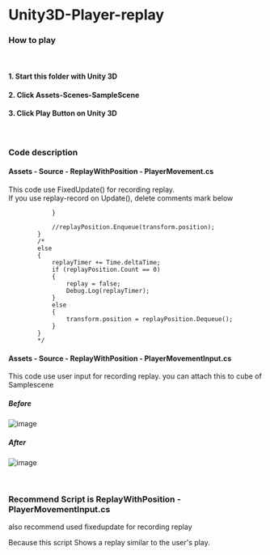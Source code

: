 # Unity3D-Player-replay

### How to play

<br />

#### 1. Start this folder with Unity 3D
#### 2. Click Assets-Scenes-SampleScene
#### 3. Click Play Button on Unity 3D

<br />

### Code description

#### Assets - Source - ReplayWithPosition - PlayerMovement.cs

This code use FixedUpdate() for recording replay.   
If you use replay-record on Update(), delete comments mark below 

```
            }

            //replayPosition.Enqueue(transform.position);
        }
        /*
        else
        {
            replayTimer += Time.deltaTime;
            if (replayPosition.Count == 0)
            {
                replay = false;
                Debug.Log(replayTimer);
            }
            else
            {
                transform.position = replayPosition.Dequeue();
            }
        }
        */
```

#### Assets - Source - ReplayWithPosition - PlayerMovementInput.cs

This code use user input for recording replay.
you can attach this to cube of Samplescene

##### Before

![image](https://user-images.githubusercontent.com/26586104/150167351-ffdb65d9-7b7b-47df-81f4-56e299eadeb7.png)


##### After
![image](https://user-images.githubusercontent.com/26586104/150167508-62801740-78f6-4de8-9f44-233ea3ea29b5.png)

<br />

### Recommend Script is ReplayWithPosition - PlayerMovementInput.cs

also recommend used fixedupdate for recording replay

Because this script Shows a replay similar to the user's play.
